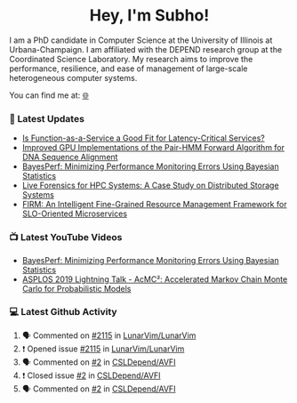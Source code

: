 <h1 align="center">Hey, I'm Subho!</h1>

I am a PhD candidate in Computer Science at the University of Illinois at Urbana-Champaign. I am affiliated with the
DEPEND research group at the Coordinated Science Laboratory. My research aims to improve the performance, resilience,
and ease of management of large-scale heterogeneous computer systems.

You can find me at: [🌐]

### 📕 Latest Updates
<!-- BLOG:START -->
- [Is Function-as-a-Service a Good Fit for Latency-Critical Services?](https://ssbaner2.cs.illinois.edu/publications/wosc2021/)
- [Improved GPU Implementations of the Pair-HMM Forward Algorithm for DNA Sequence Alignment](https://ssbaner2.cs.illinois.edu/publications/iccd2021/)
- [BayesPerf: Minimizing Performance Monitoring Errors Using Bayesian Statistics](https://ssbaner2.cs.illinois.edu/publications/asplos2021/)
- [Live Forensics for HPC Systems: A Case Study on Distributed Storage Systems](https://ssbaner2.cs.illinois.edu/publications/sc2020/)
- [FIRM: An Intelligent Fine-Grained Resource Management Framework for SLO-Oriented Microservices](https://ssbaner2.cs.illinois.edu/publications/osdi2020/)
<!-- BLOG:END -->

### 📺 Latest YouTube Videos
<!-- YOUTUBE:START -->
- [BayesPerf: Minimizing Performance Monitoring Errors Using Bayesian Statistics](https://www.youtube.com/watch?v=Y3d8Vu8g-Rw)
- [ASPLOS 2019 Lightning Talk - AcMC²: Accelerated Markov Chain Monte Carlo for Probabilistic Models](https://www.youtube.com/watch?v=3l_ZuBkZjJk)
<!-- YOUTUBE:END -->

### 💻 Latest Github Activity
<!--START_SECTION:activity-->
1. 🗣 Commented on [#2115](https://github.com/LunarVim/LunarVim/issues/2115) in [LunarVim/LunarVim](https://github.com/LunarVim/LunarVim)
2. ❗️ Opened issue [#2115](https://github.com/LunarVim/LunarVim/issues/2115) in [LunarVim/LunarVim](https://github.com/LunarVim/LunarVim)
3. 🗣 Commented on [#2](https://github.com/CSLDepend/AVFI/issues/2) in [CSLDepend/AVFI](https://github.com/CSLDepend/AVFI)
4. ❗️ Closed issue [#2](https://github.com/CSLDepend/AVFI/issues/2) in [CSLDepend/AVFI](https://github.com/CSLDepend/AVFI)
5. 🗣 Commented on [#2](https://github.com/CSLDepend/AVFI/issues/2) in [CSLDepend/AVFI](https://github.com/CSLDepend/AVFI)
<!--END_SECTION:activity-->

[🌐]: https://ssbaner2.cs.illinois.edu/
